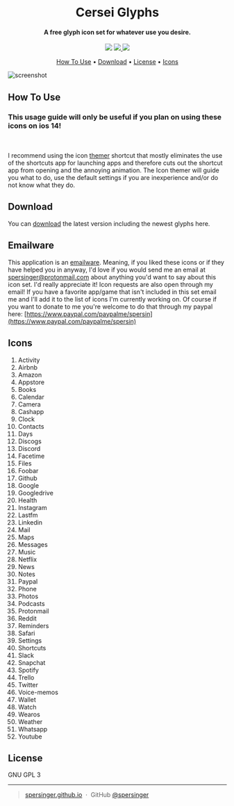 <h1 align="center">
  <br>
  <br>
  Cersei Glyphs
  <br>
</h1>

<h4 align="center">A free glyph icon set for whatever use you desire.</h4>

<p align="center">
  <a >
    <img src="https://img.shields.io/badge/license-GPL%20(3)-green.svg">
  </a>
  <a href="https://www.paypal.com/paypalme/spersin">
    <img src="https://img.shields.io/badge/$-donate-blue.svg">
  </a>
  <a href="https://github.com/spersinger/Cersei-glyphs/releases">
    <img src="https://img.shields.io/badge/v-download-red.svg">
  </a>
</p>

<p align="center">
  <a href="#how-to-use">How To Use</a> •
  <a href="#download">Download</a> •
  <a href="#license">License</a> •
  <a href="#icons">Icons</a>
</p>

![screenshot](https://i.imgur.com/5XIVs6D.jpeg)

## How To Use
### This usage guide will only be useful if you plan on using these icons on ios 14!
<br></br>
I recommend using the icon [themer](https://routinehub.co/shortcut/6565/) shortcut that mostly eliminates the use of the shortcuts app for launching apps and therefore cuts out the shortcut app from opening and the annoying animation. The Icon themer will guide you what to do, use the default settings if you are inexperience and/or do not know what they do. 


## Download

You can [download](https://github.com/spersinger/Cersei-glyphs/releases) the latest version including the newest glyphs here.

## Emailware

This application is an [emailware](https://en.wiktionary.org/wiki/emailware). Meaning, if you liked these icons or if they have helped you in anyway, I'd love if you would send me an email at <spersinger@protonmail.com> about anything you'd want to say about this icon set. I'd really appreciate it! Icon requests are also open through my email! If you have a favorite app/game that isn't included in this set email me and I'll add it to the list of icons I'm currently working on. Of course if you want to donate to me you're welcome to do that through my paypal here: [https://www.paypal.com/paypalme/spersin](https://www.paypal.com/paypalme/spersin)

## Icons
1. Activity
2. Airbnb
3. Amazon
4. Appstore
5. Books
6. Calendar
7. Camera
8. Cashapp
9. Clock
10. Contacts
11. Days
12. Discogs
13. Discord
14. Facetime
15. Files
16. Foobar
17. Github
18. Google
19. Googledrive
20. Health
21. Instagram
22. Lastfm
23. Linkedin
24. Mail
25. Maps
26. Messages
27. Music
28. Netflix
29. News
30. Notes
31. Paypal
32. Phone
33. Photos
34. Podcasts
35. Protonmail
36. Reddit
37. Reminders
38. Safari
39. Settings
40. Shortcuts
41. Slack
42. Snapchat
43. Spotify
44. Trello
45. Twitter
46. Voice-memos
47. Wallet
48. Watch
49. Wearos
50. Weather
51. Whatsapp
52. Youtube

## License

GNU GPL 3

---

> [spersinger.github.io](https://spersinger.github.io/website/) &nbsp;&middot;&nbsp;
> GitHub [@spersinger](https://github.com/spersinger)
